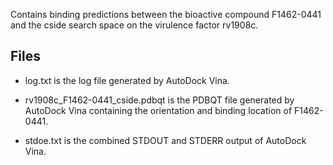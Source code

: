 Contains binding predictions between the bioactive compound F1462-0441 and the cside search space on the virulence factor rv1908c.

## Files

- log.txt is the log file generated by AutoDock Vina.

- rv1908c_F1462-0441_cside.pdbqt is the PDBQT file generated by AutoDock Vina containing the orientation and binding location of F1462-0441.

- stdoe.txt is the combined STDOUT and STDERR output of AutoDock Vina.

